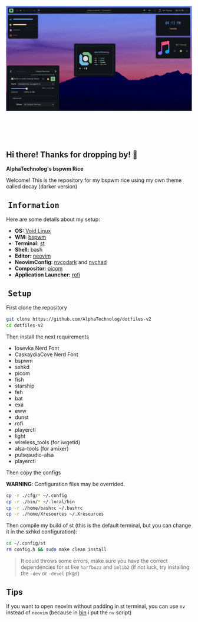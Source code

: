 <!-- inspired by rxyhn's readme -->

<!-- RICE PREVIEW -->
<div align="center">
   <a href="#--------">
      <img src="assets/banner.png" alt="Rice Preview">
   </a>
</div>

<br>

<!-- BADGES -->
<h1>
  <a href="#--------">
    <img alt="" align="left" src="https://img.shields.io/github/stars/AlphaTechnolog/dotfiles-v2?color=f1cf8a&labelColor=f1cf8a&style=for-the-badge"/>
  </a>
  <a href="#--------">
    <img alt="" align="right" src="https://badges.pufler.dev/visits/AlphaTechnolog/dotfiles-v2?style=for-the-badge&color=7ddac5&logoColor=white&labelColor=7ddac5"/>
  </a>
</h1>

<br>

## Hi there! Thanks for dropping by! :blue_heart:
<b>  AlphaTechnolog's bspwm Rice  </b>

Welcome! This is the repository for my bspwm rice using my own theme called decay (darker version)

<!-- INFORMATION -->
## ‎ <samp>Information</samp> 

Here are some details about my setup:

- **OS:** [Void Linux](https://voidlinux.org)
- **WM:** [bspwm](https://github.com/baskerville/bspwm)
- **Terminal:** [st](https://st.suckless.org/)
- **Shell:** bash
- **Editor:** [neovim](https://github.com/neovim/neovim)
- **NeovimConfig**: [nvcodark](https://github.com/AlphaTechnolog/nvcodark) and [nvchad](https://github.com/NvChad/NvChad)
- **Compositor:** [picom](https://github.com/yshui/picom)
- **Application Launcher:** [rofi](https://github.com/davatorium/rofi)

<!-- SETUP -->
## ‎ <samp>Setup</samp>

First clone the repository

```sh
git clone https://github.com/AlphaTechnolog/dotfiles-v2
cd dotfiles-v2
```

Then install the next requirements

- Iosevka Nerd Font
- CaskaydiaCove Nerd Font
- bspwm
- sxhkd
- picom
- fish
- starship
- feh
- bat
- exa
- eww
- dunst
- rofi
- playerctl
- light
- wireless_tools (for iwgetid)
- alsa-tools (for amixer)
- pulseaudio-alsa
- playerctl

Then copy the configs

**WARNING**: Configuration files may be overrided.

```sh
cp -r ./cfg/* ~/.config
cp -r ./bin/* ~/.local/bin
cp -r ./home/bashrc ~/.bashrc
cp -r ./home/Xresources ~/.Xresources
```

Then compile my build of st (this is the default terminal, but you can change it in the sxhkd configuration):

```sh
cd ~/.config/st
rm config.h && sudo make clean install
```

> It could throws some errors, make sure you have the correct dependencies for st like `harfbuzz` and `imlib2` (if not luck, try installing the `-dev` or `-devel` pkgs)

## Tips

If you want to open neovim without padding in st terminal, you can use `nv` instead of `neovim` (because in [bin](../bin) i put the `nv` script)
